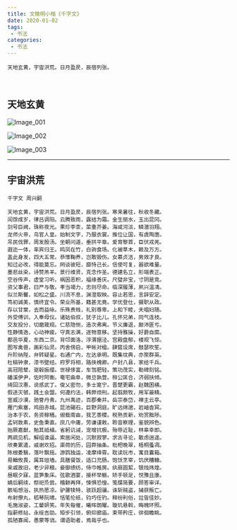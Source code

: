 ```yaml
---
title: 文徵明小楷《千字文》
date: 2020-01-02
tags:
 - 书法
categories:
 - 书法
---
```


```
天地玄黄，宇宙洪荒。日月盈昃，辰宿列张。
```

<br />

## 天地玄黄


![Image_001]( https://xyqin.coding.net/p/my/d/document/git/raw/master/imgs/shufa/文徵明-小楷千字文/Image_001.png )


![Image_002]( https://xyqin.coding.net/p/my/d/document/git/raw/master/imgs/shufa/文徵明-小楷千字文/Image_002.png )


![Image_003]( https://xyqin.coding.net/p/my/d/document/git/raw/master/imgs/shufa/文徵明-小楷千字文/Image_003.png )

---

## 宇宙洪荒

```
千字文 周兴嗣

天地玄黄，宇宙洪荒。日月盈昃，辰宿列张。寒来暑往，秋收冬藏。
闰馀成岁，律吕调阳。云腾致雨，露结为霜。金生丽水，玉出昆冈。
剑号巨阙，珠称夜光。果珍李柰，菜重芥姜。海咸河淡，鳞潜羽翔。
龙师火帝，鸟官人皇。始制文字，乃服衣裳。推位让国，有虞陶唐。
吊民伐罪，周发殷汤。坐朝问道，垂拱平章。爱育黎首，臣伏戎羌。
遐迩一体，率宾归王。鸣凤在竹，白驹食场。化被草木，赖及万方。
盖此身发，四大五常。恭惟鞠养，岂敢毁伤。女慕贞洁，男效才良。
知过必改，得能莫忘。罔谈彼短，靡恃己长。信使可复，器欲难量。
墨悲丝染，诗赞羔羊。景行维贤，克念作圣。德建名立，形端表正。
空谷传声，虚堂习听。祸因恶积，福缘善庆。尺璧非宝，寸阴是竞。
资父事君，曰严与敬。孝当竭力，忠则尽命。临深履薄，夙兴温凊。
似兰斯馨，如松之盛。川流不息，渊澄取映。容止若思，言辞安定。
笃初诚美，慎终宜令。荣业所基，籍甚无竟。学优登仕，摄职从政。
存以甘棠，去而益咏。乐殊贵贱，礼别尊卑。上和下睦，夫唱妇随。
外受傅训，入奉母仪。诸姑伯叔，犹子比儿。孔怀兄弟，同气连枝。
交友投分，切磨箴规。仁慈隐恻，造次弗离。节义廉退，颠沛匪亏。
性静情逸，心动神疲。守真志满，逐物意移。坚持雅操，好爵自縻。
都邑华夏，东西二京。背邙面洛，浮渭据泾。宫殿盘郁，楼观飞惊。
图写禽兽，画彩仙灵。丙舍傍启，甲帐对楹。肆筵设席，鼓瑟吹笙。
升阶纳陛，弁转疑星。右通广内，左达承明。既集坟典，亦聚群英。
杜稿钟隶，漆书壁经。府罗将相，路侠槐卿。户封八县，家给千兵。
高冠陪辇，驱毂振缨。世禄侈富，车驾肥轻。策功茂实，勒碑刻铭。
磻溪伊尹，佐时阿衡。奄宅曲阜，微旦孰营。桓公匡合，济弱扶倾。
绮回汉惠，说感武丁。俊乂密勿，多士寔宁。晋楚更霸，赵魏困横。
假途灭虢，践土会盟。何遵约法，韩弊烦刑。起翦颇牧，用军最精。
宣威沙漠，驰誉丹青。九州禹迹，百郡秦并。岳宗泰岱，禅主云亭。
雁门紫塞，鸡田赤城。昆池碣石，巨野洞庭。旷远绵邈，岩岫杳冥。
治本于农，务资稼穑。俶载南亩，我艺黍稷。税熟贡新，劝赏黜陟。
孟轲敦素，史鱼秉直。庶几中庸，劳谦谨敕。聆音察理，鉴貌辨色。
贻厥嘉猷，勉其祗植。省躬讥诫，宠增抗极。殆辱近耻，林皋幸即。
两疏见机，解组谁逼。索居闲处，沉默寂寥。求古寻论，散虑逍遥。
欣奏累遣，戚谢欢招。渠荷的历，园莽抽条。枇杷晚翠，梧桐蚤凋。
陈根委翳，落叶飘摇。游鹍独运，凌摩绛霄。耽读玩市，寓目囊箱。
易輶攸畏，属耳垣墙。具膳餐饭，适口充肠。饱饫烹宰，饥厌糟糠。
亲戚故旧，老少异粮。妾御绩纺，侍巾帷房。纨扇圆絜，银烛炜煌。
昼眠夕寐，蓝笋象床。弦歌酒宴，接杯举觞。矫手顿足，悦豫且康。
嫡后嗣续，祭祀烝尝。稽颡再拜，悚惧恐惶。笺牒简要，顾答审详。
骸垢想浴，执热愿凉。驴骡犊特，骇跃超骧。诛斩贼盗，捕获叛亡。
布射僚丸，嵇琴阮啸。恬笔伦纸，钧巧任钓。释纷利俗，竝皆佳妙。
毛施淑姿，工颦妍笑。年矢每催，曦晖朗曜。璇玑悬斡，晦魄环照。
指薪修祜，永绥吉劭。矩步引领，俯仰廊庙。束带矜庄，徘徊瞻眺。
孤陋寡闻，愚蒙等诮。谓语助者，焉哉乎也。
```

